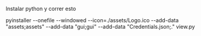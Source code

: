 
Instalar python y correr esto

pyinstaller --onefile --windowed --icon=./assets/Logo.ico --add-data "assets;assets" --add-data "gui;gui" --add-data "Credentials.json;." view.py
